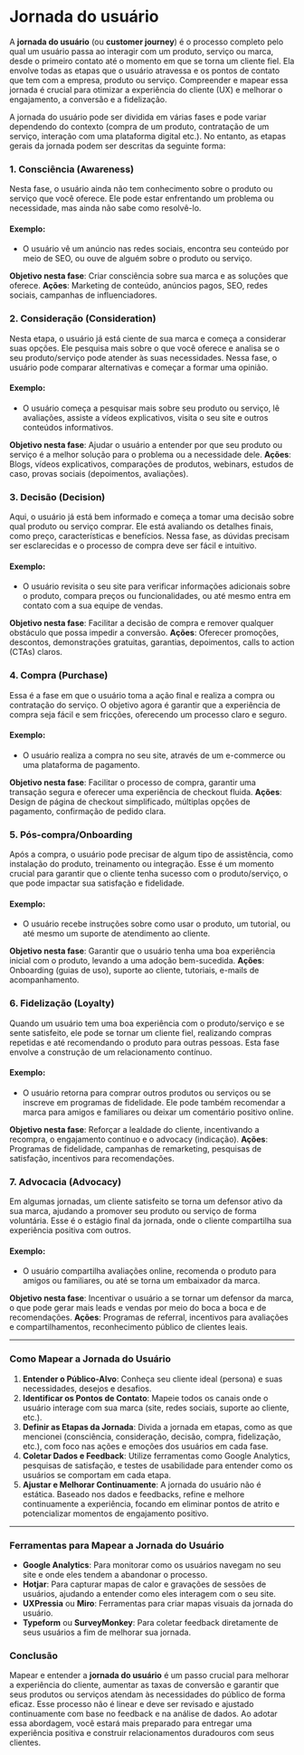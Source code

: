 # Jornada do usuário

A **jornada do usuário** (ou **customer journey**) é o processo completo pelo qual um usuário passa ao interagir com um produto, serviço ou marca, desde o primeiro contato até o momento em que se torna um cliente fiel. Ela envolve todas as etapas que o usuário atravessa e os pontos de contato que tem com a empresa, produto ou serviço. Compreender e mapear essa jornada é crucial para otimizar a experiência do cliente (UX) e melhorar o engajamento, a conversão e a fidelização.

A jornada do usuário pode ser dividida em várias fases e pode variar dependendo do contexto (compra de um produto, contratação de um serviço, interação com uma plataforma digital etc.). No entanto, as etapas gerais da jornada podem ser descritas da seguinte forma:

### 1. **Consciência (Awareness)**
Nesta fase, o usuário ainda não tem conhecimento sobre o produto ou serviço que você oferece. Ele pode estar enfrentando um problema ou necessidade, mas ainda não sabe como resolvê-lo.

#### Exemplo:
- O usuário vê um anúncio nas redes sociais, encontra seu conteúdo por meio de SEO, ou ouve de alguém sobre o produto ou serviço.
  
**Objetivo nesta fase**: Criar consciência sobre sua marca e as soluções que oferece. **Ações**: Marketing de conteúdo, anúncios pagos, SEO, redes sociais, campanhas de influenciadores.

### 2. **Consideração (Consideration)**
Nesta etapa, o usuário já está ciente de sua marca e começa a considerar suas opções. Ele pesquisa mais sobre o que você oferece e analisa se o seu produto/serviço pode atender às suas necessidades. Nessa fase, o usuário pode comparar alternativas e começar a formar uma opinião.

#### Exemplo:
- O usuário começa a pesquisar mais sobre seu produto ou serviço, lê avaliações, assiste a vídeos explicativos, visita o seu site e outros conteúdos informativos.
  
**Objetivo nesta fase**: Ajudar o usuário a entender por que seu produto ou serviço é a melhor solução para o problema ou a necessidade dele. **Ações**: Blogs, vídeos explicativos, comparações de produtos, webinars, estudos de caso, provas sociais (depoimentos, avaliações).

### 3. **Decisão (Decision)**
Aqui, o usuário já está bem informado e começa a tomar uma decisão sobre qual produto ou serviço comprar. Ele está avaliando os detalhes finais, como preço, características e benefícios. Nessa fase, as dúvidas precisam ser esclarecidas e o processo de compra deve ser fácil e intuitivo.

#### Exemplo:
- O usuário revisita o seu site para verificar informações adicionais sobre o produto, compara preços ou funcionalidades, ou até mesmo entra em contato com a sua equipe de vendas.
  
**Objetivo nesta fase**: Facilitar a decisão de compra e remover qualquer obstáculo que possa impedir a conversão. **Ações**: Oferecer promoções, descontos, demonstrações gratuitas, garantias, depoimentos, calls to action (CTAs) claros.

### 4. **Compra (Purchase)**
Essa é a fase em que o usuário toma a ação final e realiza a compra ou contratação do serviço. O objetivo agora é garantir que a experiência de compra seja fácil e sem fricções, oferecendo um processo claro e seguro.

#### Exemplo:
- O usuário realiza a compra no seu site, através de um e-commerce ou uma plataforma de pagamento.

**Objetivo nesta fase**: Facilitar o processo de compra, garantir uma transação segura e oferecer uma experiência de checkout fluida. **Ações**: Design de página de checkout simplificado, múltiplas opções de pagamento, confirmação de pedido clara.

### 5. **Pós-compra/Onboarding**
Após a compra, o usuário pode precisar de algum tipo de assistência, como instalação do produto, treinamento ou integração. Esse é um momento crucial para garantir que o cliente tenha sucesso com o produto/serviço, o que pode impactar sua satisfação e fidelidade.

#### Exemplo:
- O usuário recebe instruções sobre como usar o produto, um tutorial, ou até mesmo um suporte de atendimento ao cliente.

**Objetivo nesta fase**: Garantir que o usuário tenha uma boa experiência inicial com o produto, levando a uma adoção bem-sucedida. **Ações**: Onboarding (guias de uso), suporte ao cliente, tutoriais, e-mails de acompanhamento.

### 6. **Fidelização (Loyalty)**
Quando um usuário tem uma boa experiência com o produto/serviço e se sente satisfeito, ele pode se tornar um cliente fiel, realizando compras repetidas e até recomendando o produto para outras pessoas. Esta fase envolve a construção de um relacionamento contínuo.

#### Exemplo:
- O usuário retorna para comprar outros produtos ou serviços ou se inscreve em programas de fidelidade. Ele pode também recomendar a marca para amigos e familiares ou deixar um comentário positivo online.

**Objetivo nesta fase**: Reforçar a lealdade do cliente, incentivando a recompra, o engajamento contínuo e o advocacy (indicação). **Ações**: Programas de fidelidade, campanhas de remarketing, pesquisas de satisfação, incentivos para recomendações.

### 7. **Advocacia (Advocacy)**
Em algumas jornadas, um cliente satisfeito se torna um defensor ativo da sua marca, ajudando a promover seu produto ou serviço de forma voluntária. Esse é o estágio final da jornada, onde o cliente compartilha sua experiência positiva com outros.

#### Exemplo:
- O usuário compartilha avaliações online, recomenda o produto para amigos ou familiares, ou até se torna um embaixador da marca.

**Objetivo nesta fase**: Incentivar o usuário a se tornar um defensor da marca, o que pode gerar mais leads e vendas por meio do boca a boca e de recomendações. **Ações**: Programas de referral, incentivos para avaliações e compartilhamentos, reconhecimento público de clientes leais.

---

### Como Mapear a Jornada do Usuário

1. **Entender o Público-Alvo**: Conheça seu cliente ideal (persona) e suas necessidades, desejos e desafios.
2. **Identificar os Pontos de Contato**: Mapeie todos os canais onde o usuário interage com sua marca (site, redes sociais, suporte ao cliente, etc.).
3. **Definir as Etapas da Jornada**: Divida a jornada em etapas, como as que mencionei (consciência, consideração, decisão, compra, fidelização, etc.), com foco nas ações e emoções dos usuários em cada fase.
4. **Coletar Dados e Feedback**: Utilize ferramentas como Google Analytics, pesquisas de satisfação, e testes de usabilidade para entender como os usuários se comportam em cada etapa.
5. **Ajustar e Melhorar Continuamente**: A jornada do usuário não é estática. Baseado nos dados e feedbacks, refine e melhore continuamente a experiência, focando em eliminar pontos de atrito e potencializar momentos de engajamento positivo.

---

### Ferramentas para Mapear a Jornada do Usuário
- **Google Analytics**: Para monitorar como os usuários navegam no seu site e onde eles tendem a abandonar o processo.
- **Hotjar**: Para capturar mapas de calor e gravações de sessões de usuários, ajudando a entender como eles interagem com o seu site.
- **UXPressia** ou **Miro**: Ferramentas para criar mapas visuais da jornada do usuário.
- **Typeform** ou **SurveyMonkey**: Para coletar feedback diretamente de seus usuários a fim de melhorar sua jornada.

### Conclusão

Mapear e entender a **jornada do usuário** é um passo crucial para melhorar a experiência do cliente, aumentar as taxas de conversão e garantir que seus produtos ou serviços atendam às necessidades do público de forma eficaz. Esse processo não é linear e deve ser revisado e ajustado continuamente com base no feedback e na análise de dados. Ao adotar essa abordagem, você estará mais preparado para entregar uma experiência positiva e construir relacionamentos duradouros com seus clientes.